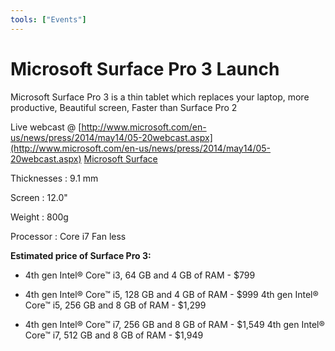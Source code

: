 ```yaml
---
tools: ["Events"]
---
```


# Microsoft Surface Pro 3 Launch

Microsoft Surface Pro 3 is a thin tablet which replaces your laptop, more productive, Beautiful screen, Faster than Surface Pro 2

Live webcast @ [](http://www.microsoft.com/en-us/news/press/2014/may14/05-20webcast.aspx)[http://www.microsoft.com/en-us/news/press/2014/may14/05-20webcast.aspx](http://www.microsoft.com/en-us/news/press/2014/may14/05-20webcast.aspx) [Microsoft Surface](http://www.nagvbt.blogspot.com/wp-content/uploads/2014/05/microsoft-surface.png)

Thicknesses : 9.1 mm 

Screen : 12.0"

Weight : 800g 

Processor : Core i7 Fan less

**Estimated price of Surface Pro 3:**

- 4th gen Intel® Core™ i3, 64 GB and 4 GB of RAM - $799

- 4th gen Intel® Core™ i5, 128 GB and 4 GB of RAM - $999 4th gen Intel® Core™ i5, 256 GB and 8 GB of RAM - $1,299

- 4th gen Intel® Core™ i7, 256 GB and 8 GB of RAM - $1,549 4th gen Intel® Core™ i7, 512 GB and 8 GB of RAM - $1,949
